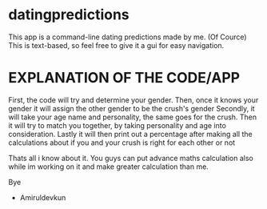 # datingpredictions
This app is a command-line dating predictions made by me. (Of Cource)
This is text-based, so feel free to give it a gui for easy navigation.

# EXPLANATION OF THE CODE/APP

First, the code will try and determine your gender. Then, once it knows your gender it will assign the other gender to be the crush's gender
Secondly, it will take your age name and personality, the same goes for the crush. Then it will try to match you together, by taking personality and age into consideration.
Lastly it will then print out a percentage after making all the calculations about if you and your crush is right for each other or not

Thats all i know about it. You guys can put advance maths calculation also while im working on it and make greater calculation than me.

Bye 

- Amiruldevkun
